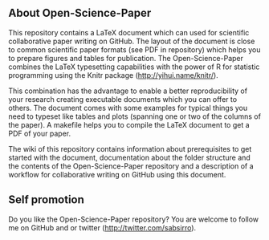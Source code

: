 ## About Open-Science-Paper

This repository contains a LaTeX document which can used for scientific
collaborative paper writing on GitHub. The layout of the document is close to
common scientific paper formats (see PDF in repository) which helps you to
prepare figures and tables for publication. The Open-Science-Paper combines the
LaTeX typesetting capabilities with the power of R for statistic programming
using the Knitr package (http://yihui.name/knitr/).

This combination has the advantage to enable a better reproducibility of your
research creating executable documents which you can offer to others. The
document comes with some examples for typical things you need to typeset like
tables and plots (spanning one or two of the columns of the paper). A makefile
helps you to compile the LaTeX document to get a PDF of your paper.

The wiki of this repository contains information about prerequisites to get
started with the document, documentation about the folder structure and the
contents of the Open-Science-Paper repository and a description of a workflow
for collaborative writing on GitHub using this document.

## Self promotion

Do you like the Open-Science-Paper repository? You are welcome to follow me on
GitHub and or twitter (http://twitter.com/sabsirro).
